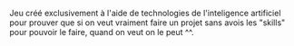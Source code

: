 Jeu créé exclusivement à l'aide de technologies de l'inteligence artificiel pour prouver que si on veut vraiment faire un projet sans avois les "skills" pour pouvoir le faire, quand on veut on le peut ^^.
